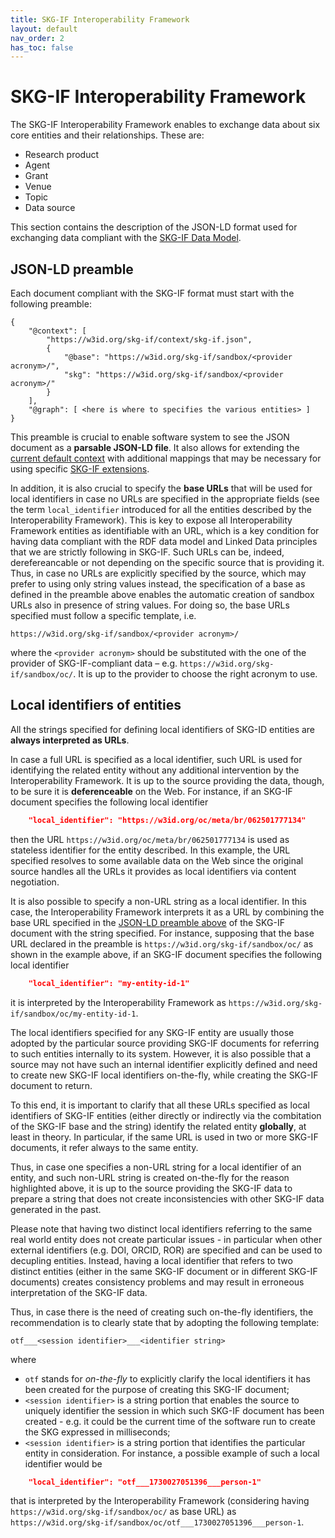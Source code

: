 ```yaml
---
title: SKG-IF Interoperability Framework
layout: default
nav_order: 2
has_toc: false
---
```


# SKG-IF Interoperability Framework

The SKG-IF Interoperability Framework enables to exchange data about six core entities and their relationships. These are:
- Research product
- Agent
- Grant
- Venue
- Topic
- Data source

This section contains the description of the JSON-LD format used for exchanging data compliant with the [SKG-IF Data Model](/data-model/).


## JSON-LD preamble
Each document compliant with the SKG-IF format must start with the following preamble:

```
{
    "@context": [ 
        "https://w3id.org/skg-if/context/skg-if.json",
        { 
            "@base": "https://w3id.org/skg-if/sandbox/<provider acronym>/",
            "skg": "https://w3id.org/skg-if/sandbox/<provider acronym>/"
        }
    ],
    "@graph": [ <here is where to specifies the various entities> ]
}
```

This preamble is crucial to enable software system to see the JSON document as a **parsable JSON-LD file**. It also allows for extending the [current default context](/context/) with additional mappings that may be necessary for using specific [SKG-IF extensions](/extensions/).

In addition, it is also crucial to specify the **base URLs** that will be used for local identifiers in case no URLs are specified in the appropriate fields (see the term `local_identifier` introduced for all the entities described by the Interoperability Framework). This is key to expose all Interoperability Framework entities as identifiable with an URL, which is a key condition for having data compliant with the RDF data model and Linked Data principles that we are strictly following in SKG-IF. Such URLs can be, indeed, derefereancable or not depending on the specific source that is providing it. Thus, in case no URLs are explicitly specified by the source, which may prefer to using only string values instead, the specification of a base as defined in the preamble above enables the automatic creation of sandbox URLs also in presence of string values. For doing so, the base URLs specified must follow a specific template, i.e.

```
https://w3id.org/skg-if/sandbox/<provider acronym>/
```

where the `<provider acronym>` should be substituted with the one of the provider of SKG-IF-compliant data – e.g. `https://w3id.org/skg-if/sandbox/oc/`. It is up to the provider to choose the right acronym to use.


## Local identifiers of entities
All the strings specified for defining local identifiers of SKG-ID entities are **always interpreted as URLs**. 

In case a full URL is specified as a local identifier, such URL is used for identifying the related entity without any additional intervention by the Interoperability Framework. It is up to the source providing the data, though, to be sure it is **deferenceable** on the Web. For instance, if an SKG-IF document specifies the following local identifier

```json
    "local_identifier": "https://w3id.org/oc/meta/br/062501777134"
```

then the URL `https://w3id.org/oc/meta/br/062501777134` is used as stateless identifier for the entity described. In this example, the URL specified resolves to some available data on the Web since the original source handles all the URLs it provides as local identifiers via content negotiation.

It is also possible to specify a non-URL string as a local identifier. In this case, the Interoperability Framework interprets it as a URL by combining the base URL specified in the [JSON-LD preamble above](#json-ld-preamble) of the SKG-IF document with the string specified. For instance, supposing that the base URL declared in the preamble is `https://w3id.org/skg-if/sandbox/oc/` as shown in the example above, if an SKG-IF document specifies the following local identifier

```json
    "local_identifier": "my-entity-id-1"
```

it is interpreted by the Interoperability Framework as `https://w3id.org/skg-if/sandbox/oc/my-entity-id-1`.

The local identifiers specified for any SKG-IF entity are usually those adopted by the particular source providing SKG-IF documents for referring to such entities internally to its system. However, it is also possible that a source may not have such an internal identifier explicitly defined and need to create new SKG-IF local identifiers on-the-fly, while creating the SKG-IF document to return. 

To this end, it is important to clarify that all these URLs specified as local identifiers of SKG-IF entities (either directly or indirectly via the combitation of the SKG-IF base and the string) identify the related entity **globally**, at least in theory. In particular, if the same URL is used in two or more SKG-IF documents, it refer always to the same entity. 

Thus, in case one specifies a non-URL string for a local identifier of an entity, and such non-URL string is created on-the-fly for the reason highlighted above, it is up to the source providing the SKG-IF data to prepare a string that does not create inconsistencies with other SKG-IF data generated in the past.

Please note that having two distinct local identifiers referring to the same real world entity does not create particular issues - in particular when other external identifiers (e.g. DOI, ORCID, ROR) are specified and can be used to decupling entities. Instead, having a local identifier that refers to two distinct entities (either in the same SKG-IF document or in different SKG-IF documents) creates consistency problems and may result in erroneous interpretation of the SKG-IF data.

Thus, in case there is the need of creating such on-the-fly identifiers, the recommendation is to clearly state that by adopting the following template:

```
otf___<session identifier>___<identifier string>
```

where

* `otf` stands for *on-the-fly* to explicitly clarify the local identifiers it has been created for the purpose of creating this SKG-IF document; 
* `<session identifier>` is a string portion that enables the source to uniquely identifier the session in which such SKG-IF document has been created - e.g. it could be the current time of the software run to create the SKG expressed in milliseconds;
* `<session identifier>` is a string portion that identifies the particular entity in consideration. For instance, a possible example of such a local identifier would be

```json
    "local_identifier": "otf___1730027051396___person-1"
```

that is interpreted by the Interoperability Framework (considering having `https://w3id.org/skg-if/sandbox/oc/` as base URL) as `https://w3id.org/skg-if/sandbox/oc/otf___1730027051396___person-1`.
